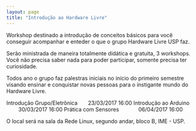 ```yaml
---
layout: page
title: "Introdução ao Hardware Livre"
---
```


Workshop destinado a introdução de conceitos básicos para você conseguir acompanhar e enteder o que o grupo Hardware Livre USP faz.

Serão ministrada de maneira totalmente didática e gratuita, 3 workshops. Você não precisa saber nada para poder participar, somente precisa ter curiosidade.

Todos ano o grupo faz palestras iniciais no início do primeiro semestre visando ensinar e conquistar novas pessoas para o instigante mundo do Hardware Livre.


Introdução Grupo/Eletrônica       23/03/2017  16:00
Introdução ao Arduino             30/03/2017  16:00
Prática com Sensores              06/04/2017  16:00


O local será na sala da Rede Linux, segundo andar, bloco B, IME - USP.
